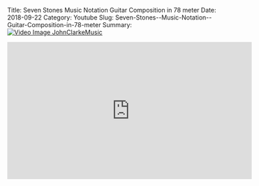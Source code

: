 Title: Seven Stones  Music Notation  Guitar Composition in 78 meter
Date: 2018-09-22
Category: Youtube
Slug: Seven-Stones--Music-Notation--Guitar-Composition-in-78-meter
Summary: <a href="/Seven-Stones--Music-Notation--Guitar-Composition-in-78-meter.html"><img src="https://i.ytimg.com/vi/fHWitZtvqlI/hqdefault.jpg" alt="Video Image JohnClarkeMusic"></a>

<iframe width="560" height="315" src="https://www.youtube.com/embed/fHWitZtvqlI" title="YouTube video player" frameborder="0" allow="accelerometer; autoplay; clipboard-write; encrypted-media; gyroscope; picture-in-picture" allowfullscreen></iframe>

